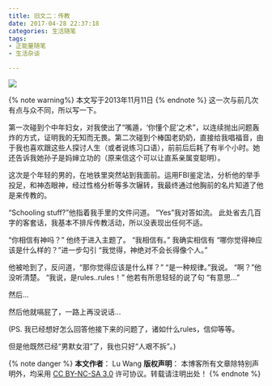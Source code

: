 ```yaml
---
title: 旧文二：传教
date: 2017-04-28 22:37:18
categories: 生活随笔
tags:
- 正能量随笔
- 生活杂谈

---
```

<img src="/images/b3.jpg" class="img-1f" />

{% note warning%}
本文写于2013年11月11日
{% endnote %}
这一次与前几次有点与众不同，所以写一下。
<!-- more -->
第一次碰到个中年妇女，对我使出了“嘴遁，‘你懂个屁’之术”，以连续抛出问题轰炸的方式，证明我的无知而无畏。第二次碰到个棒国老奶奶，直接给我唱福音，由于我也喜欢跟这些人探讨人生（或者说练习口语），前前后后耗了有半个小时。她还告诉我她孙子是妈婶立功的（原来信这个可以让直系亲属变聪明）。

这次是个年轻的男的，在地铁里突然站到我面前。运用FBI鉴定法，分析他的举手投足，和神态眼神，经过性格分析等多次辗转，我最终通过他胸前的名片知道了他是来传教的。

“Schooling stuff?”他指着我手里的文件问道。
“Yes”我对答如流。
此处省去几百字的客套话，我基本不排斥传教活动，所以没表现出任何不适。

“你相信有神吗？” 他终于进入主题了。
“我相信有。” 我确实相信有
“哪你觉得神应该是什么样的？”进一步勾引
“我觉得，神绝对不会长得像个人。”

他被呛到了，反问道，“那你觉得应该是什么样？”
“是一种规律。”我说。
“啊？”他没听清楚。
“我说，是rules..rules！”
他若有所思轻轻的说了句 “有意思...”

然后...

然后他就嗝屁了，一路上再没说话...

(PS. 我已经想好怎么回答他接下来的问题了，诸如什么rules，信仰等等。

但是他既然已经“男默女泪”了，我也只好“人艰不拆”。)

{% note danger %} 
**本文作者**： Lu Wang
**版权声明**： 本博客所有文章除特别声明外，均采用 [CC BY-NC-SA 3.0](https://creativecommons.org/licenses/by-nc-sa/3.0/cn/) 许可协议。转载请注明出处！
{% endnote %}